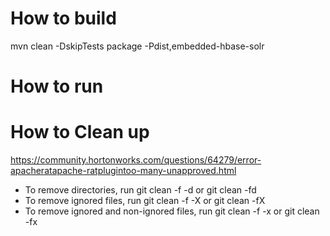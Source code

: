 # How to build

mvn clean -DskipTests package -Pdist,embedded-hbase-solr

# How to run


# How to Clean up
https://community.hortonworks.com/questions/64279/error-apacheratapache-ratplugintoo-many-unapproved.html

* To remove directories, run git clean -f -d or git clean -fd
* To remove ignored files, run git clean -f -X or git clean -fX
* To remove ignored and non-ignored files, run git clean -f -x or git clean -fx 

